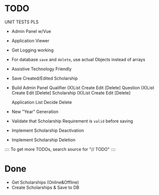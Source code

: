 TODO
=====
UNIT TESTS PLS



- Admin Panel w/Vue
- Application Viewer
- Get Logging working
- For database `save` and `delete`, use actual Objects instead of arrays
- Assistive Technology Friendly

- Save Created/Edited Scholarship    
- Build Admin Panel
    Qualifier
        (X)List
        Create
        Edit
        [Delete]
    Question
        (X)List
        Create
        Edit
        [Delete]
    Scholarship
        (X)List
        Create
        Edit
        [Delete]

    Application
        List
        Decide
        Delete


- New "Year" Generation
- Validate that Scholarship Requirement is `valid` before saving
- Implement Scholarship Deactivation
- Implement Scholarship Deletion

:::: To get more TODOs, search source for "// TODO" ::::

Done
=====
- Get Scholarships (Online&Offline)
- Create Scholarships & Save to DB

